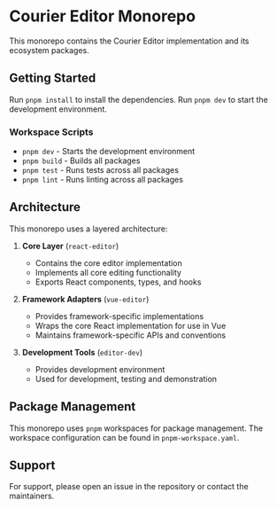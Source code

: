 # Courier Editor Monorepo

This monorepo contains the Courier Editor implementation and its ecosystem packages.

## Getting Started
Run `pnpm install` to install the dependencies.
Run `pnpm dev` to start the development environment.

### Workspace Scripts

- `pnpm dev` - Starts the development environment
- `pnpm build` - Builds all packages
- `pnpm test` - Runs tests across all packages
- `pnpm lint` - Runs linting across all packages

## Architecture

This monorepo uses a layered architecture:

1. **Core Layer** (`react-editor`)
   - Contains the core editor implementation
   - Implements all core editing functionality
   - Exports React components, types, and hooks

2. **Framework Adapters** (`vue-editor`)
   - Provides framework-specific implementations
   - Wraps the core React implementation for use in Vue
   - Maintains framework-specific APIs and conventions

3. **Development Tools** (`editor-dev`)
   - Provides development environment
   - Used for development, testing and demonstration

## Package Management

This monorepo uses `pnpm` workspaces for package management. The workspace configuration can be found in `pnpm-workspace.yaml`.

## Support

For support, please open an issue in the repository or contact the maintainers.